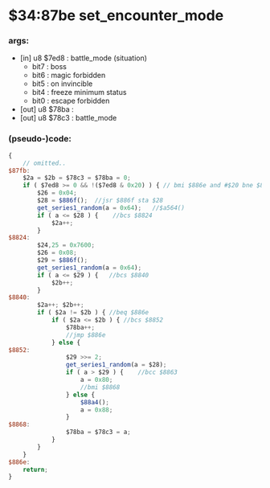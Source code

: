 ﻿
# $34:87be set_encounter_mode



### args:
+   [in] u8 $7ed8 : battle_mode (situation)
	- bit7 : boss
	- bit6 : magic forbidden
	- bit5 : on invincible
	- bit4 : freeze minimum status
	- bit0 : escape forbidden
+   [out] u8 $78ba :
+	[out] u8 $78c3 : battle_mode

### (pseudo-)code:
```js
{
    // omitted..
$87fb:
    $2a = $2b = $78c3 = $78ba = 0;
    if ( $7ed8 >= 0 && !($7ed8 & 0x20) ) { // bmi $886e and #$20 bne $886e
        $26 = 0x04;
        $28 = $886f();  //jsr $886f sta $28
        get_series1_random(a = 0x64);   //$a564()
        if ( a <= $28 ) {    //bcs $8824
            $2a++;
        }
$8824:        
        $24,25 = 0x7600;
        $26 = 0x08;
        $29 = $886f();
        get_series1_random(a = 0x64);
        if ( a <= $29 ) {   //bcs $8840
            $2b++;
        }
$8840:
        $2a++; $2b++;
        if ( $2a != $2b ) { //beq $886e
            if ( $2a <= $2b ) { //bcs $8852
                $78ba++;
                //jmp $886e
            } else {
$8852:
                $29 >>= 2;
                get_series1_random(a = $28);
                if ( a > $29 ) {    //bcc $8863
                    a = 0x80;
                    //bmi $8868
                } else {
                    $88a4();
                    a = 0x88;
                }
$8868:
                $78ba = $78c3 = a;
            }
        }
    }
$886e:
    return;
}
```



